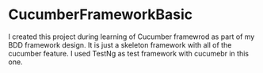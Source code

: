 # CucumberFrameworkBasic
I created this project during learning of Cucumber framewrod as part of my BDD framework design. It is just a skeleton framework with all of the cucumber feature. I used TestNg as test framework with cucumebr in this one.
